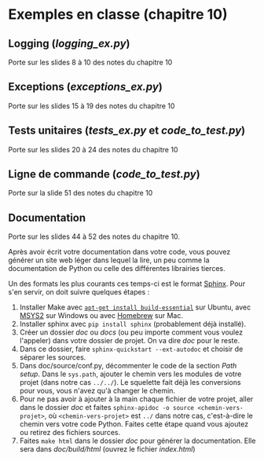 # Exemples en classe (chapitre 10)

## Logging (*logging_ex.py*)

Porte sur les slides 8 à 10 des notes du chapitre 10

## Exceptions (*exceptions_ex.py*)

Porte sur les slides 15 à 19 des notes du chapitre 10

## Tests unitaires (*tests_ex.py* et *code_to_test.py*)

Porte sur les slides 20 à 24 des notes du chapitre 10

## Ligne de commande (*code_to_test.py*)

Porte sur la slide 51 des notes du chapitre 10

## Documentation

Porte sur les slides 44 à 52 des notes du chapitre 10.

Après avoir écrit votre documentation dans votre code, vous pouvez générer un site web léger dans lequel la lire, un peu comme la documentation de Python ou celle des différentes librairies tierces.

Un des formats les plus courants ces temps-ci est le format [Sphinx](https://www.sphinx-doc.org/en/master/index.html). Pour s'en servir, on doit suivre quelques étapes :

1. Installer Make avec [`apt-get install build-essential`](https://packages.ubuntu.com/xenial/build-essential) sur Ubuntu, avec [MSYS2](https://www.msys2.org/) sur Windows ou avec [Homebrew](https://brew.sh/) sur Mac.
2. Installer sphinx avec `pip install sphinx` (probablement déjà installé).
3. Créer un dossier *doc* ou *docs* (ou peu importe comment vous voulez l'appeler) dans votre dossier de projet. On va dire *doc* pour le reste.
4. Dans ce dossier, faire `sphinx-quickstart --ext-autodoc` et choisir de séparer les sources.
5. Dans doc/source/conf.py, décommenter le code de la section *Path setup*. Dans le `sys.path`, ajouter le chemin vers les modules de votre projet (dans notre cas `../../`). Le squelette fait déjà les conversions pour vous, vous n'avez qu'à changer le chemin.
6. Pour ne pas avoir à ajouter à la main chaque fichier de votre projet, aller dans le dossier *doc* et faites `sphinx-apidoc -o source <chemin-vers-projet>`, où `<chemin-vers-projet>` est `../` dans notre cas, c'est-à-dire le chemin vers votre code Python. Faites cette étape quand vous ajoutez ou retirez des fichiers sources.
7. Faites `make html` dans le dossier *doc* pour générer la documentation. Elle sera dans *doc/build/html* (ouvrez le fichier *index.html*)
